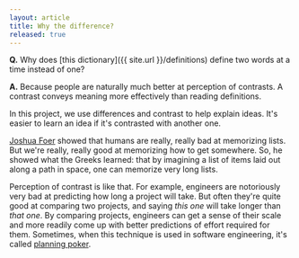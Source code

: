 ```yaml
---
layout: article
title: Why the difference?
released: true
---
```


**Q.** Why does [this dictionary]({{ site.url }}/definitions) define two
words at a time instead of one?

**A.** Because people are naturally much better at perception of
contrasts. A contrast conveys meaning more effectively than reading
definitions.

In this project, we use differences and contrast to help explain
ideas.  It's easier to learn an idea if it's contrasted with another
one.

[Joshua Foer](https://joshuafoer.com/moonwalking-with-einstein/)
showed that humans are really, really bad at memorizing lists. But we're
really, really good at memorizing how to get somewhere. So, he showed
what the Greeks learned: that by imagining a list of items laid out
along a path in space, one can memorize very long lists.

Perception of contrast is like that. For example, engineers are
notoriously very bad at predicting how long a project will take.  But
often they're quite good at comparing two projects, and saying *this
one* will take longer than *that one*. By comparing projects,
engineers can get a sense of their scale and more readily come up with
better predictions of effort required for them. Sometimes, when this
technique is used in software engineering, it's called [planning
poker](https://wingman-sw.com/papers/PlanningPoker-v1.1.pdf).



